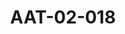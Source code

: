 ---
pid: AAT-02-018
title: AAT-02-018
language: en
collection: Abdel Rahman Ali Taha
original_label: 
rights: Fadwa Ali Taha
location_of_original: 'Fadwa Ali Taha '
photographer_or_studio: 
scanned_from: jpeg
_date: '1952'
location: Egypt, Cairo
description: Abdel Rahman Ali Taha in Cairo during the negotiations of the independence
  movement with the Egyptian government led by Naguib al Hilaly
additional_notes: 
permission_display: 'yes'
on_server: 'no'
on_website: 'no'
permalink: "/archive/en/aat-02-018.html"
layout: photo-page
---